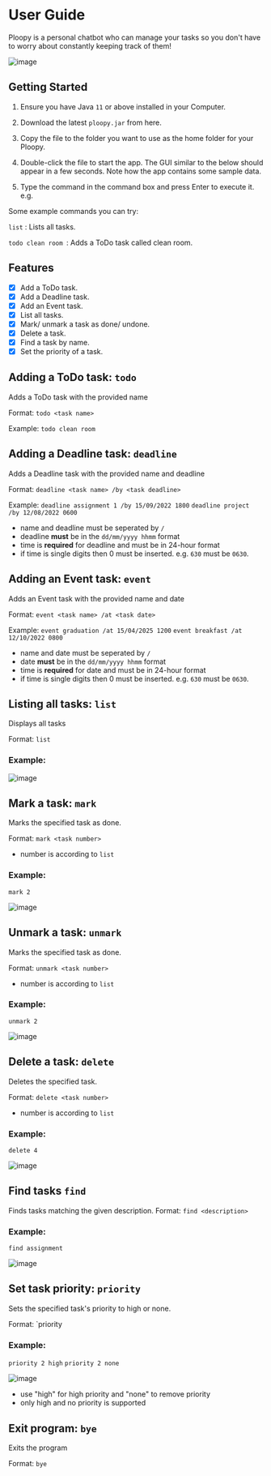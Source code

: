# User Guide
Ploopy is a personal chatbot who can manage your tasks so you don't have to worry about
constantly keeping track of them!

![image](https://user-images.githubusercontent.com/97420952/189854100-433189ce-8b31-40df-a333-1e578ebb96ec.png)


## Getting Started

1. Ensure you have Java `11` or above installed in your Computer.

2. Download the latest `ploopy.jar` from here.

3. Copy the file to the folder you want to use as the home folder for your Ploopy.

4. Double-click the file to start the app. The GUI similar to the below should appear in a few seconds. Note how the app contains some sample data.

5. Type the command in the command box and press Enter to execute it. e.g. 

Some example commands you can try:

`list` : Lists all tasks.

`todo clean room `: Adds a ToDo task called clean room.

## Features
- [x] Add a ToDo task.
- [x] Add a Deadline task.
- [x] Add an Event task.
- [x] List all tasks.
- [x] Mark/ unmark a task as done/ undone.
- [x] Delete a task.
- [x] Find a task by name.
- [x] Set the priority of a task.

## Adding a ToDo task: `todo` 
Adds a ToDo task with the provided name

Format: `todo <task name>`

Example:
`todo clean room`

## Adding a Deadline task: `deadline`
Adds a Deadline task with the provided name and deadline

Format: `deadline <task name> /by <task deadline>`

Example:
`deadline assignment 1 /by 15/09/2022 1800`
`deadline project /by 12/08/2022 0600`

- name and deadline must be seperated by `/`
- deadline **must** be in the `dd/mm/yyyy hhmm` format
- time is **required** for deadline and must be in 24-hour format
- if time is single digits then 0 must be inserted. e.g. `630` must be `0630`.

## Adding an Event task: `event`
Adds an Event task with the provided name and date

Format: `event <task name> /at <task date>`

Example:
`event graduation /at 15/04/2025 1200`
`event breakfast /at 12/10/2022 0800`

- name and date must be seperated by `/`
- date **must** be in the `dd/mm/yyyy hhmm` format
- time is **required** for date and must be in 24-hour format
- if time is single digits then 0 must be inserted. e.g. `630` must be `0630`.

## Listing all tasks: `list`
Displays all tasks

Format: `list`

### Example:

![image](https://user-images.githubusercontent.com/97420952/189849325-b19b61d4-4c9d-459e-9b12-2e6479616a04.png)

## Mark a task: `mark`
Marks the specified task as done.

Format: `mark <task number>`

- number is according to `list`
 
### Example: 
`mark 2`

![image](https://user-images.githubusercontent.com/97420952/189850777-4972008f-3653-4eab-bff4-375644e72302.png)

## Unmark a task: `unmark`
Marks the specified task as done.

Format: `unmark <task number>`
- number is according to `list`
### Example: 
`unmark 2`

![image](https://user-images.githubusercontent.com/97420952/189850850-a728e63c-975a-454f-84e8-b5a0c4d42a5d.png)

## Delete a task: `delete`
Deletes the specified task.

Format: `delete <task number>`
- number is according to `list`
### Example: 
`delete 4`

![image](https://user-images.githubusercontent.com/97420952/189851203-08c0c032-3d52-41d2-8a03-dbe57c9f0fd0.png)

## Find tasks `find`
Finds tasks matching the given description.
Format: `find <description>`
### Example:
`find assignment`

![image](https://user-images.githubusercontent.com/97420952/189851614-1d4f2622-4320-42f2-85a0-01afc5359771.png)

## Set task priority: `priority`
Sets the specified task's priority to high or none.

Format: `priority <task number> <priority to set to>
### Example:
`priority 2 high`
`priority 2 none`

![image](https://user-images.githubusercontent.com/97420952/189853616-8c6eae6c-dc2f-4f8b-ae7f-47811b92f315.png)

- use "high" for high priority and "none" to remove priority
- only high and no priority is supported

## Exit program: `bye`
Exits the program

Format: `bye`






